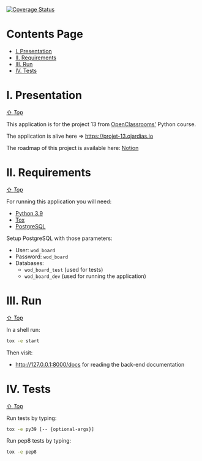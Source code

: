 [![Coverage Status][coverage-badge]][coverage-link]

[coverage-link]: https://coveralls.io/github/GuillaumeOj/P13-WOD-Board?branch=main
[coverage-badge]: https://coveralls.io/repos/github/GuillaumeOj/P13-WOD-Board/badge.svg?branch=main

# Contents Page

- [I. Presentation](#i-presentation)
- [II. Requirements](#ii-requirements)
- [III. Run](#iii-run)
- [IV. Tests](#iv-tests)

# I. Presentation
[⇧ *Top*](#contents-page)

This application is for the project 13 from [OpenClassrooms'](https://openclassrooms.com/fr/paths/68/projects/162/assignment) Python course.

The application is alive here => https://projet-13.ojardias.io

The roadmap of this project is available here: [Notion](https://www.notion.so/guillaumeoj/8c4537ce16a44754b703d0885754ec1f?v=8e9d19219c2c4c91ae945ff554e63453)

# II. Requirements
[⇧ *Top*](#contents-page)

For running this application you will need:
- [Python 3.9](https://www.python.org/)
- [Tox](https://tox.readthedocs.io)
- [PostgreSQL](https://www.postgresql.org)

Setup PostgreSQL with those parameters:
- User: `wod_board`
- Password: `wod_board`
- Databases:
  - `wod_board_test` (used for tests)
  - `wod_board_dev` (used for running the application)

# III. Run
[⇧ *Top*](#contents-page)

In a shell run:

```sh
tox -e start
```

Then visit:
- http://127.0.0.1:8000/docs for reading the back-end documentation

# IV. Tests
[⇧ *Top*](#contents-page)

Run tests by typing:

```sh
tox -e py39 [-- {optional-args}]
```

Run pep8 tests by typing:

```sh
tox -e pep8
```
